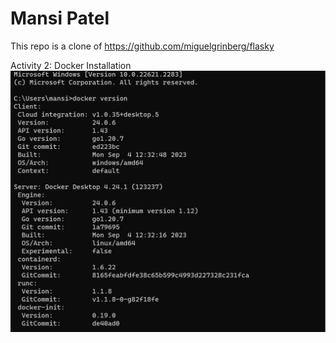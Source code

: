 # Mansi Patel 

This repo is a clone of https://github.com/miguelgrinberg/flasky

Activity 2: Docker Installation 
![Alt text](/images/lab3activity2.png)
